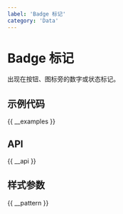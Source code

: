 ```yaml
---
label: 'Badge 标记'
category: 'Data'
---
```


# Badge 标记

出现在按钮、图标旁的数字或状态标记。

## 示例代码

{{ __examples }}

## API

{{ __api }}

## 样式参数

{{ __pattern }}
